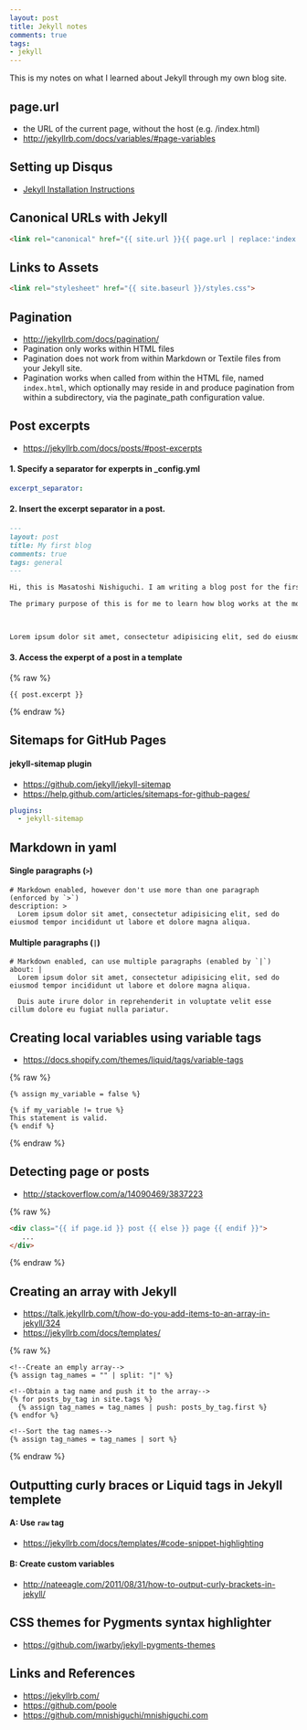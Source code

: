 ```yaml
---
layout: post
title: Jekyll notes
comments: true
tags:
- jekyll
---
```


This is my notes on what I learned about Jekyll through my own blog site.



## page.url
- the URL of the current page, without the host (e.g. /index.html)
- http://jekyllrb.com/docs/variables/#page-variables

## Setting up Disqus
- [Jekyll Installation Instructions](https://help.disqus.com/customer/portal/articles/472138-jekyll-installation-instructions)

## Canonical URLs with Jekyll
```html
<link rel="canonical" href="{{ site.url }}{{ page.url | replace:'index.html',''}}">
```

## Links to Assets

```html
<link rel="stylesheet" href="{{ site.baseurl }}/styles.css">
```

## Pagination
- http://jekyllrb.com/docs/pagination/
- Pagination only works within HTML files
- Pagination does not work from within Markdown or Textile files from your Jekyll site.
- Pagination works when called from within the HTML file, named `index.html`, which optionally may reside in and produce pagination from within a subdirectory, via the paginate_path configuration value.

## Post excerpts
- https://jekyllrb.com/docs/posts/#post-excerpts

#### 1. Specify a separator for experpts in _config.yml

```yml
excerpt_separator:  
```

#### 2. Insert the excerpt separator in a post.

```md
---
layout: post
title: My first blog
comments: true
tags: general
---

Hi, this is Masatoshi Nishiguchi. I am writing a blog post for the first time.

The primary purpose of this is for me to learn how blog works at the moment. That's it. But I might eventually find out some other purposes that are more fun and more useful for the Internet communities.

 

Lorem ipsum dolor sit amet, consectetur adipisicing elit, sed do eiusmod tempor incididunt ut labore et dolore magna aliqua.
```

#### 3. Access the experpt of a post in a template

{% raw %}
```
{{ post.excerpt }}
```
{% endraw %}

## Sitemaps for GitHub Pages

#### jekyll-sitemap plugin
- https://github.com/jekyll/jekyll-sitemap
- https://help.github.com/articles/sitemaps-for-github-pages/

```yml
plugins:
  - jekyll-sitemap
```

## Markdown in yaml

#### Single paragraphs (`>`)
```
# Markdown enabled, however don't use more than one paragraph (enforced by `>`)
description: >
  Lorem ipsum dolor sit amet, consectetur adipisicing elit, sed do eiusmod tempor incididunt ut labore et dolore magna aliqua.
```

#### Multiple paragraphs (`|`)
```
# Markdown enabled, can use multiple paragraphs (enabled by `|`)
about: |
  Lorem ipsum dolor sit amet, consectetur adipisicing elit, sed do eiusmod tempor incididunt ut labore et dolore magna aliqua.

  Duis aute irure dolor in reprehenderit in voluptate velit esse cillum dolore eu fugiat nulla pariatur.
```

## Creating local variables using variable tags
- https://docs.shopify.com/themes/liquid/tags/variable-tags

{% raw %}
```
{% assign my_variable = false %}

{% if my_variable != true %}
This statement is valid.
{% endif %}
```
{% endraw %}

## Detecting page or posts
- http://stackoverflow.com/a/14090469/3837223

{% raw %}
```html
<div class="{{ if page.id }} post {{ else }} page {{ endif }}">
   ...
</div>
```
{% endraw %}

## Creating an array with Jekyll
- https://talk.jekyllrb.com/t/how-do-you-add-items-to-an-array-in-jekyll/324
- https://jekyllrb.com/docs/templates/

{% raw %}
```
<!--Create an emply array-->
{% assign tag_names = "" | split: "|" %}

<!--Obtain a tag name and push it to the array-->
{% for posts_by_tag in site.tags %}
  {% assign tag_names = tag_names | push: posts_by_tag.first %}
{% endfor %}

<!--Sort the tag names-->
{% assign tag_names = tag_names | sort %}
```
{% endraw %}

## Outputting curly braces or Liquid tags in Jekyll templete

#### A: Use `raw` tag
- https://jekyllrb.com/docs/templates/#code-snippet-highlighting

#### B: Create custom variables
- http://nateeagle.com/2011/08/31/how-to-output-curly-brackets-in-jekyll/

## CSS themes for Pygments syntax highlighter
- https://github.com/jwarby/jekyll-pygments-themes

## Links and References
- https://jekyllrb.com/
- https://github.com/poole
- https://github.com/mnishiguchi/mnishiguchi.com
